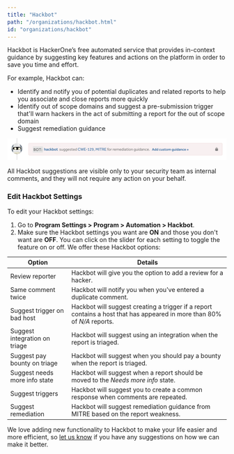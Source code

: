 ```yaml
---
title: "Hackbot"
path: "/organizations/hackbot.html"
id: "organizations/hackbot"
---
```


Hackbot is HackerOne’s free automated service that provides in-context guidance by suggesting key features and actions on the platform in order to save you time and effort.

For example, Hackbot can:
* Identify and notify you of potential duplicates and related reports to help you associate and close reports more quickly
* Identify out of scope domains and suggest a pre-submission trigger that'll warn hackers in the act of submitting a report for the out of scope domain
* Suggest remediation guidance

![hackbot remediation guidance](./images/hackbot-remediation.png)

All Hackbot suggestions are visible only to your security team as internal comments, and they will not require any action on your behalf.

### Edit Hackbot Settings
To edit your Hackbot settings:
1. Go to **Program Settings > Program > Automation > Hackbot**.
2. Make sure the Hackbot settings you want are **ON** and those you don't want are **OFF**. You can click on the slider for each setting to toggle the feature on or off. We offer these Hackbot options:

Option | Details
------- | -------
Review reporter | Hackbot will give you the option to add a review for a hacker.  
Same comment twice | Hackbot will notify you when you've entered a duplicate comment.
Suggest trigger on bad host | Hackbot will suggest creating a trigger if a report contains a host that has appeared in more than 80% of *N/A* reports.
Suggest integration on triage | Hackbot will suggest using an integration when the report is triaged.
Suggest pay bounty on triage | Hackbot will suggest when you should pay a bounty when the report is triaged.
Suggest needs more info state | Hackbot will suggest when a report should be moved to the *Needs more info* state.
Suggest triggers | Hackbot will suggest you to create a common response when comments are repeated.
Suggest remediation | Hackbot will suggest remediation guidance from MITRE based on the report weakness.

We love adding new functionality to Hackbot to make your life easier and more efficient, so [let us know](https://support.hackerone.com/hc/en-us/requests/new) if you have any suggestions on how we can make it better.
